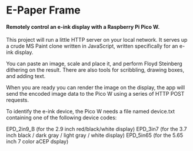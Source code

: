 # E-Paper Frame

#### Remotely control an e-ink display with a Raspberry Pi Pico W.

This project will run a little HTTP server on your local network.
It serves up a crude MS Paint clone written in JavaScript, written specifically
for an e-ink display.

You can paste an image, scale and place it, and perform Floyd Steinberg
dithering on the result. There are also tools for scribbling, drawing boxes,
and adding text.

When you are ready you can render the image on the display, the app will send the
encoded image data to the Pico W using a series of HTTP POST requests.

To identify the e-ink device, the Pico W needs a file named device.txt containing
one of the following device codes:

EPD_2in9_B       (for the 2.9 inch red/black/white display)
EPD_3in7         (for the 3.7 inch black / dark gray / light gray / white display)
EPD_5in65        (for the 5.65 inch 7 color aCEP dsplay)
